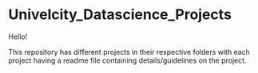 # Univelcity_Datascience_Projects

Hello!

This repository has different projects in their respective folders with each project having a readme file containing details/guidelines on the project.
